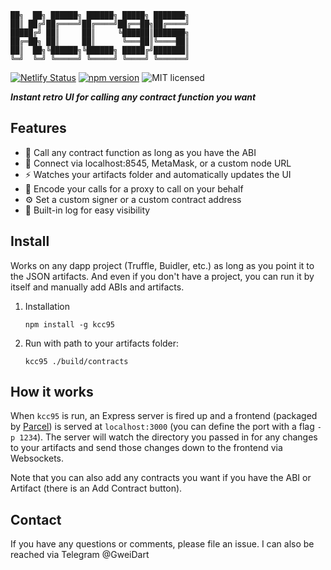 ```
██╗  ██╗ ██████╗ ██████╗ █████╗ ███████╗
██║ ██╔╝██╔════╝██╔════╝██╔══██╗██╔════╝
█████╔╝ ██║     ██║     ╚██████║███████╗
██╔═██╗ ██║     ██║      ╚═══██║╚════██║
██║  ██╗╚██████╗╚██████╗ █████╔╝███████║
╚═╝  ╚═╝ ╚═════╝ ╚═════╝ ╚════╝ ╚══════╝
```                                         

[![Netlify Status](https://api.netlify.com/api/v1/badges/7d210f06-8957-4d00-ab9b-28f40c250201/deploy-status)](https://app.netlify.com/sites/kcc95/deploys)
[![npm version](https://badgen.net/npm/v/kcc95)](https://www.npmjs.com/package/kcc95)
![MIT licensed](https://badgen.net/badge/license/MIT/blue)


_**Instant retro UI for calling any contract function you want**_

## Features

- 🤙 Call any contract function as long as you have the ABI
- 🔌 Connect via localhost:8545, MetaMask, or a custom node URL
- ⚡ Watches your artifacts folder and automatically updates the UI
- 🔢 Encode your calls for a proxy to call on your behalf
- ⚙️ Set a custom signer or a custom contract address
- 📜 Built-in log for easy visibility

## Install

Works on any dapp project (Truffle, Buidler, etc.) as long as you point it to the JSON artifacts. And even if you don't have a project, you can run it by itself and manually add ABIs and artifacts.

1. Installation

    ```shell
    npm install -g kcc95
    ```

2. Run with path to your artifacts folder:

    ```shell
    kcc95 ./build/contracts
    ```

## How it works

When `kcc95` is run, an Express server is fired up and a frontend (packaged by [Parcel](https://parceljs.org/)) is served at `localhost:3000` (you can define the port with a flag `-p 1234`). The server will watch the directory you passed in for any changes to your artifacts and send those changes down to the frontend via Websockets.

Note that you can also add any contracts you want if you have the ABI or Artifact (there is an Add Contract button).

## Contact

If you have any questions or comments, please file an issue. I can also be reached via Telegram @GweiDart
